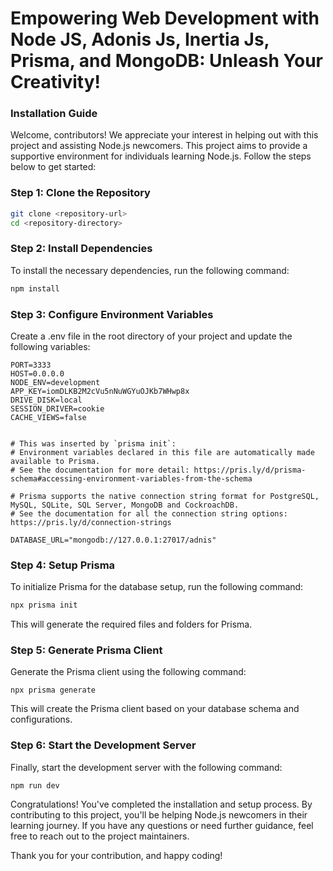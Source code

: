 # Empowering Web Development with Node JS, Adonis Js, Inertia Js, Prisma, and MongoDB: Unleash Your Creativity!


### Installation Guide

Welcome, contributors! We appreciate your interest in helping out with this project and assisting Node.js newcomers. This project aims to provide a supportive environment for individuals learning Node.js. Follow the steps below to get started:

### Step 1: Clone the Repository

```bash
git clone <repository-url>
cd <repository-directory>
```

### Step 2: Install Dependencies
To install the necessary dependencies, run the following command:

```bash
npm install
```

### Step 3: Configure Environment Variables
Create a .env file in the root directory of your project and update the following variables:

```
PORT=3333
HOST=0.0.0.0
NODE_ENV=development
APP_KEY=iomDLKB2M2cVu5nNuWGYuOJKb7WHwp8x
DRIVE_DISK=local
SESSION_DRIVER=cookie
CACHE_VIEWS=false


# This was inserted by `prisma init`:
# Environment variables declared in this file are automatically made available to Prisma.
# See the documentation for more detail: https://pris.ly/d/prisma-schema#accessing-environment-variables-from-the-schema

# Prisma supports the native connection string format for PostgreSQL, MySQL, SQLite, SQL Server, MongoDB and CockroachDB.
# See the documentation for all the connection string options: https://pris.ly/d/connection-strings

DATABASE_URL="mongodb://127.0.0.1:27017/adnis"
```

### Step 4: Setup Prisma
To initialize Prisma for the database setup, run the following command:

```bash
npx prisma init
```

This will generate the required files and folders for Prisma.

### Step 5: Generate Prisma Client
Generate the Prisma client using the following command:

```
npx prisma generate
```

This will create the Prisma client based on your database schema and configurations.

### Step 6: Start the Development Server
Finally, start the development server with the following command:

```
npm run dev
```

Congratulations! You've completed the installation and setup process. By contributing to this project, you'll be helping Node.js newcomers in their learning journey. If you have any questions or need further guidance, feel free to reach out to the project maintainers.

Thank you for your contribution, and happy coding!
